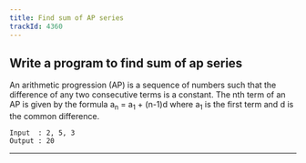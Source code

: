 ```yaml
---
title: Find sum of AP series
trackId: 4360
---
```


## Write a program to find sum of ap series

An arithmetic progression (AP) is a sequence of numbers such that the difference of any two consecutive terms is a constant. The nth term of an AP is given by the formula a<sub>n</sub> = a<sub>1</sub> + (n-1)d where a<sub>1</sub> is the first term and d is the common difference.

```
Input  : 2, 5, 3
Output : 20
```

---
